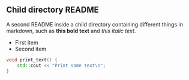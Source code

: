 ## Child directory README
A second README inside a child directory containing different things in
markdown, such as **this bold text** and *this italic text*.

* First item
* Second item

```cpp
void print_text() {
    std::cout << "Print some text\n";
}
```

